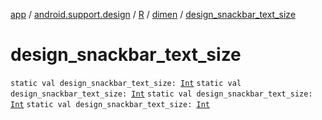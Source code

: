 [app](../../../index.md) / [android.support.design](../../index.md) / [R](../index.md) / [dimen](index.md) / [design_snackbar_text_size](.)

# design_snackbar_text_size

`static val design_snackbar_text_size: `[`Int`](https://kotlinlang.org/api/latest/jvm/stdlib/kotlin/-int/index.html)
`static val design_snackbar_text_size: `[`Int`](https://kotlinlang.org/api/latest/jvm/stdlib/kotlin/-int/index.html)
`static val design_snackbar_text_size: `[`Int`](https://kotlinlang.org/api/latest/jvm/stdlib/kotlin/-int/index.html)
`static val design_snackbar_text_size: `[`Int`](https://kotlinlang.org/api/latest/jvm/stdlib/kotlin/-int/index.html)